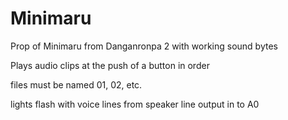 # Minimaru
Prop of Minimaru from Danganronpa 2 with working sound bytes

Plays audio clips at the push of a button in order

files must be named 01, 02, etc.

lights flash with voice lines from speaker line output in to A0
